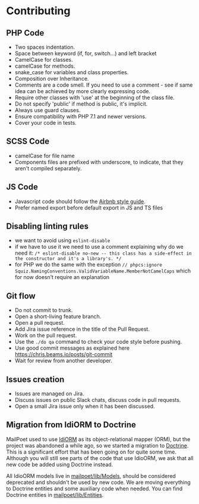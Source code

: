 # Contributing

## PHP Code

- Two spaces indentation.
- Space between keyword (if, for, switch...) and left bracket
- CamelCase for classes.
- camelCase for methods.
- snake_case for variables and class properties.
- Composition over Inheritance.
- Comments are a code smell. If you need to use a comment - see if same idea can be achieved by more clearly expressing code.
- Require other classes with 'use' at the beginning of the class file.
- Do not specify 'public' if method is public, it's implicit.
- Always use guard clauses.
- Ensure compatibility with PHP 7.1 and newer versions.
- Cover your code in tests.

## SCSS Code

- camelCase for file name
- Components files are prefixed with underscore, to indicate, that they aren't compiled separately.

## JS Code

- Javascript code should follow the [Airbnb style guide](https://github.com/airbnb/javascript).
- Prefer named export before default export in JS and TS files

## Disabling linting rules

- we want to avoid using `eslint-disable`
- if we have to use it we need to use a comment explaining why do we need it:
  `/* eslint-disable no-new -- this class has a side-effect in the constructor and it's a library's. */`
- for PHP we do the same with the exception `// phpcs:ignore Squiz.NamingConventions.ValidVariableName.MemberNotCamelCaps` which for now doesn’t require an explanation

## Git flow

- Do not commit to trunk.
- Open a short-living feature branch.
- Open a pull request.
- Add Jira issue reference in the title of the Pull Request.
- Work on the pull request.
- Use the `./do qa` command to check your code style before pushing.
- Use good commit messages as explained here https://chris.beams.io/posts/git-commit
- Wait for review from another developer.

## Issues creation

- Issues are managed on Jira.
- Discuss issues on public Slack chats, discuss code in pull requests.
- Open a small Jira issue only when it has been discussed.

## Migration from IdiORM to Doctrine

MailPoet used to use [IdiORM](https://github.com/j4mie/idiorm) as its object-relational mapper (ORM), but the project was abandoned a while ago, so we started a migration to [Doctrine](https://www.doctrine-project.org/). This is a significant effort that has been going on for quite some time. Although you will still see parts of the code that use IdioORM, we ask that all new code be added using Doctrine instead.

All IdioORM models live in [mailpoet/lib/Models](https://github.com/mailpoet/mailpoet/tree/trunk/mailpoet/lib/Models), should be considered deprecated and shouldn't be used by new code. We are moving everything to Doctrine entities and some auxiliary code when needed. You can find Doctrine entities in [mailpoet/lib/Entities](https://github.com/mailpoet/mailpoet/tree/trunk/mailpoet/lib/Entities).
